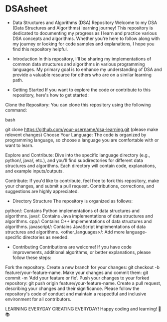 # DSAsheet
* Data Structures and Algorithms (DSA) Repository
Welcome to my DSA (Data Structures and Algorithms) learning journey! This repository is dedicated to documenting my progress as I learn and practice various DSA concepts and algorithms. 
Whether you're here to follow along with my journey or looking for code samples and explanations, I hope you find this repository helpful.
* Introduction
In this repository, I'll be sharing my implementations of common data structures and algorithms in various programming languages. My primary goal is to enhance my understanding of DSA and provide a valuable resource for others who are on a similar learning path.

* Getting Started
If you want to explore the code or contribute to this repository, here's how to get started:

Clone the Repository: You can clone this repository using the following command:

bash

git clone https://github.com/your-username/dsa-learning.git   (please make relevent changes)
Choose Your Language: The code is organized by programming language, so choose a language you are comfortable with or want to learn.

Explore and Contribute: Dive into the specific language directory (e.g., python/, java/, etc.), and you'll find subdirectories for different data structures and algorithms. Each directory will contain code, explanations, and example inputs/outputs.

Contribute: If you'd like to contribute, feel free to fork this repository, make your changes, and submit a pull request. Contributions, corrections, and suggestions are highly appreciated.

* Directory Structure
The repository is organized as follows:

python/: Contains Python implementations of data structures and algorithms.
java/: Contains Java implementations of data structures and algorithms.
cpp/: Contains C++ implementations of data structures and algorithms.
javascript/: Contains JavaScript implementations of data structures and algorithms.
<other_languages>/: Add more language-specific directories as needed.

* Contributing
Contributions are welcome! If you have code improvements, additional algorithms, or better explanations, please follow these steps:

Fork the repository.
Create a new branch for your changes: git checkout -b feature/your-feature-name.
Make your changes and commit them: git commit -m 'Add your feature or fix'.
Push your changes to your forked repository: git push origin feature/your-feature-name.
Create a pull request, describing your changes and their significance.
Please follow the repository's code of conduct and maintain a respectful and inclusive environment for all contributors.

LEARNING EVERYDAY CREATING EVERYDAY!
Happy coding and learning! 🚀📚
